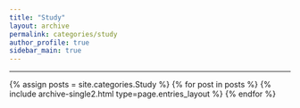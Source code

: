 ```yaml
---
title: "Study"
layout: archive
permalink: categories/study
author_profile: true
sidebar_main: true
---
```


<!-- 공백이 포함되어 있는 카테고리 이름의 경우 site.categories.['a b c'] 이런식으로! -->

***

{% assign posts = site.categories.Study %}
{% for post in posts %} {% include archive-single2.html type=page.entries_layout %} {% endfor %}